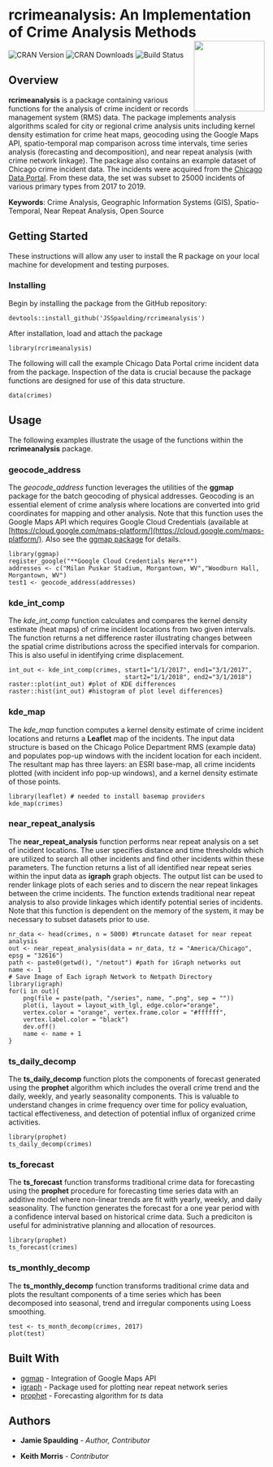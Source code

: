# rcrimeanalysis: An Implementation of Crime Analysis Methods <a><img src='../master/images/rcrimeanalysis-hex.png' align="right" height="139" /></a>

<!-- badges: start -->
![CRAN Version](https://www.r-pkg.org/badges/version-ago/rcrimeanalysis)
![CRAN Downloads](https://cranlogs.r-pkg.org/badges/last-month/rcrimeanalysis)
![Build Status](https://travis-ci.org/JSSpaulding/rcrimeanalysis.svg?branch=master)
<!-- badges: end -->

## Overview

**rcrimeanalysis** is a package containing various functions for the analysis of crime incident or records management system (RMS) data. The package implements analysis algorithms scaled for city or regional crime analysis units including kernel density estimation for crime heat maps, geocoding using the Google Maps API, spatio-temporal map comparison across time intervals, time series analysis (forecasting and decomposition), and near repeat analysis (with crime network linkage). The package also contains an example dataset of Chicago crime incident data. The incidents were acquired from the [Chicago Data Portal](https://data.cityofchicago.org/Public-Safety/Crimes-2001-to-present/ijzp-q8t2). From these data, the set was subset to 25000 incidents of various primary types from 2017 to 2019.

**Keywords**: Crime Analysis, Geographic Information Systems (GIS), Spatio-Temporal, Near Repeat Analysis, Open Source

## Getting Started

These instructions will allow any user to install the R package on your local machine for development and testing purposes. 

### Installing

Begin by installing the package from the GitHub repository:

```
devtools::install_github('JSSpaulding/rcrimeanalysis')
```

After installation, load and attach the package

```
library(rcrimeanalysis)
```

The following will call the example Chicago Data Portal crime incident data from the package. Inspection of the data is crucial because the package functions are designed for use of this data structure.

```
data(crimes)
```

## Usage

The following examples illustrate the usage of the functions within the **rcrimeanalysis** package.

### geocode_address

The *geocode_address* function leverages the utilities of the **ggmap** package for the batch geocoding of physical addresses. Geocoding is an essential element of crime analysis where locations are converted into grid coordinates for mapping and other analysis. Note that this function uses the Google Maps API which requires Google Cloud Credentials (available at [https://cloud.google.com/maps-platform/](https://cloud.google.com/maps-platform/). Also see the [ggmap package](https://github.com/dkahle/ggmap) for details.

```
library(ggmap)
register_google("**Google Cloud Credentials Here**")
addresses <- c("Milan Puskar Stadium, Morgantown, WV","Woodburn Hall, Morgantown, WV")
test1 <- geocode_address(addresses)

```

### kde_int_comp

The *kde_int_comp* function calculates and compares the kernel density estimate (heat maps) of crime incident locations from two given intervals. The function returns a net difference raster illustrating changes between the spatial crime distributions across the specified intervals for comparion. This is also useful in identifying crime displacement.

```
int_out <- kde_int_comp(crimes, start1="1/1/2017", end1="3/1/2017",
                                start2="1/1/2018", end2="3/1/2018")
raster::plot(int_out) #plot of KDE differences
raster::hist(int_out) #histogram of plot level differences}
```

### kde_map

The *kde_map* function computes a kernel density estimate of crime incident locations and returns a **Leaflet** map of the incidents. The input data structure is based on the Chicago Police Department RMS (example data) and populates pop-up windows with the incident location for each incident. The resultant map has three layers: an ESRI base-map, all crime incidents plotted (with incident info pop-up windows), and a kernel density estimate of those points.

```
library(leaflet) # needed to install basemap providers
kde_map(crimes)
```

### near_repeat_analysis

The **near_repeat_analysis** function performs near repeat analysis on a set of incident locations. The user specifies distance and time thresholds which are utilized to search all other incidents and find other incidents within these parameters. The function returns a list of all identified near repeat series within the input data as **igraph** graph objects. The output list can be used to render linkage plots of each series and to discern the near repeat linkages between the crime incidents. The function extends traditional near repeat analysis to also provide linkages which identify potential series of incidents. Note that this function is dependent on the memory of the system, it may be necessary to subset datasets prior to use. 

```
nr_data <- head(crimes, n = 5000) #truncate dataset for near repeat analysis
out <- near_repeat_analysis(data = nr_data, tz = "America/Chicago", epsg = "32616")
path <- paste0(getwd(), "/netout") #path for iGraph networks out
name <- 1
# Save Image of Each igraph Network to Netpath Directory
library(igraph)
for(i in out){
    png(file = paste(path, "/series", name, ".png", sep = ""))
    plot(i, layout = layout_with_lgl, edge.color="orange",
    vertex.color = "orange", vertex.frame.color = "#ffffff",
    vertex.label.color = "black")
    dev.off()
    name <- name + 1
}
```

### ts_daily_decomp

The **ts_daily_decomp** function plots the components of forecast generated using the **prophet** algorithm which includes the overall crime trend and the daily, weekly, and yearly seasonality components. This is valuable to understand changes in crime frequency over time for policy evaluation, tactical effectiveness, and detection of potential influx of organized crime activities.

```
library(prophet)
ts_daily_decomp(crimes)
```

### ts_forecast

The **ts_forecast** function transforms traditional crime data for forecasting using the **prophet** procedure for forecasting time series data with an additive model where non-linear trends are fit with yearly, weekly, and daily seasonality. The function generates the forecast for a one year period with a confidence interval based on historical crime data. Such a prediciton is useful for administrative planning and allocation of resources. 

```
library(prophet)
ts_forecast(crimes)
```

### ts_monthly_decomp

The **ts_monthly_decomp** function transforms traditional crime data and plots the resultant components of a time series which has been decomposed into seasonal, trend and irregular components using Loess smoothing.

```
test <- ts_month_decomp(crimes, 2017)
plot(test)
```

## Built With

* [ggmap](https://github.com/dkahle/ggmap) - Integration of Google Maps API
* [igraph](https://igraph.org/r/) - Package used for plotting near repeat network series
* [prophet](https://github.com/facebook/prophet) - Forecasting algorithm for *ts* data


## Authors

* **Jamie Spaulding** - *Author, Contributor*

* **Keith Morris** - *Contributor*
